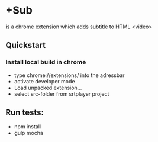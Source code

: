 # +Sub
is a chrome extension which adds subtitle to HTML &lt;video>

## Quickstart

### Install local build in chrome
- type chrome://extensions/ into the adressbar
- activate developer mode
- Load unpacked extension...
- select src-folder from srtplayer project

## Run tests:
- npm install
- gulp mocha
